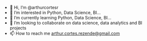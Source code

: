 - 👋 Hi, I’m @arthurcortesr
- 👀 I’m interested in Python, Data Science, BI...
- 🌱 I’m currently learning Python, Data Science, BI...
- 💞️ I’m looking to collaborate on data science, data analytics and BI projects
- 📫 How to reach me arthur.cortes.rezende@gmail.com

<!---
arthurcortesr/arthurcortesr is a ✨ special ✨ repository because its `README.md` (this file) appears on your GitHub profile.
You can click the Preview link to take a look at your changes.
--->
